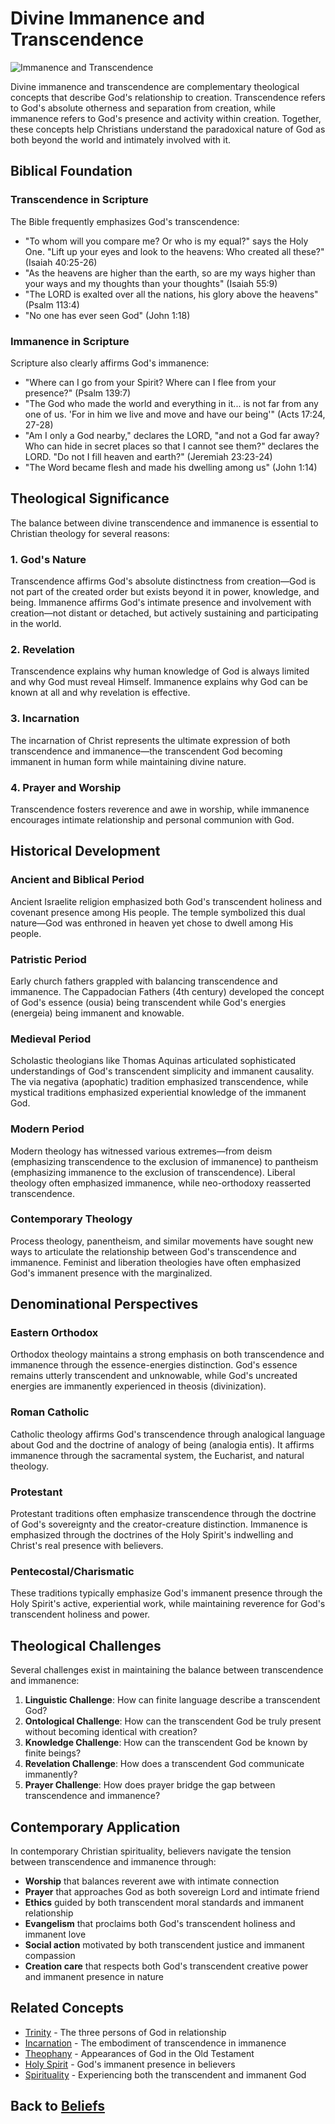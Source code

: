 # Divine Immanence and Transcendence

![Immanence and Transcendence](immanence_transcendence.jpg)

Divine immanence and transcendence are complementary theological concepts that describe God's relationship to creation. Transcendence refers to God's absolute otherness and separation from creation, while immanence refers to God's presence and activity within creation. Together, these concepts help Christians understand the paradoxical nature of God as both beyond the world and intimately involved with it.

## Biblical Foundation

### Transcendence in Scripture
The Bible frequently emphasizes God's transcendence:

- "To whom will you compare me? Or who is my equal?" says the Holy One. "Lift up your eyes and look to the heavens: Who created all these?" (Isaiah 40:25-26)
- "As the heavens are higher than the earth, so are my ways higher than your ways and my thoughts than your thoughts" (Isaiah 55:9)
- "The LORD is exalted over all the nations, his glory above the heavens" (Psalm 113:4)
- "No one has ever seen God" (John 1:18)

### Immanence in Scripture
Scripture also clearly affirms God's immanence:

- "Where can I go from your Spirit? Where can I flee from your presence?" (Psalm 139:7)
- "The God who made the world and everything in it... is not far from any one of us. 'For in him we live and move and have our being'" (Acts 17:24, 27-28)
- "Am I only a God nearby," declares the LORD, "and not a God far away? Who can hide in secret places so that I cannot see them?" declares the LORD. "Do not I fill heaven and earth?" (Jeremiah 23:23-24)
- "The Word became flesh and made his dwelling among us" (John 1:14)

## Theological Significance

The balance between divine transcendence and immanence is essential to Christian theology for several reasons:

### 1. God's Nature
Transcendence affirms God's absolute distinctness from creation—God is not part of the created order but exists beyond it in power, knowledge, and being. Immanence affirms God's intimate presence and involvement with creation—not distant or detached, but actively sustaining and participating in the world.

### 2. Revelation
Transcendence explains why human knowledge of God is always limited and why God must reveal Himself. Immanence explains why God can be known at all and why revelation is effective.

### 3. Incarnation
The incarnation of Christ represents the ultimate expression of both transcendence and immanence—the transcendent God becoming immanent in human form while maintaining divine nature.

### 4. Prayer and Worship
Transcendence fosters reverence and awe in worship, while immanence encourages intimate relationship and personal communion with God.

## Historical Development

### Ancient and Biblical Period
Ancient Israelite religion emphasized both God's transcendent holiness and covenant presence among His people. The temple symbolized this dual nature—God was enthroned in heaven yet chose to dwell among His people.

### Patristic Period
Early church fathers grappled with balancing transcendence and immanence. The Cappadocian Fathers (4th century) developed the concept of God's essence (ousia) being transcendent while God's energies (energeia) being immanent and knowable.

### Medieval Period
Scholastic theologians like Thomas Aquinas articulated sophisticated understandings of God's transcendent simplicity and immanent causality. The via negativa (apophatic) tradition emphasized transcendence, while mystical traditions emphasized experiential knowledge of the immanent God.

### Modern Period
Modern theology has witnessed various extremes—from deism (emphasizing transcendence to the exclusion of immanence) to pantheism (emphasizing immanence to the exclusion of transcendence). Liberal theology often emphasized immanence, while neo-orthodoxy reasserted transcendence.

### Contemporary Theology
Process theology, panentheism, and similar movements have sought new ways to articulate the relationship between God's transcendence and immanence. Feminist and liberation theologies have often emphasized God's immanent presence with the marginalized.

## Denominational Perspectives

### Eastern Orthodox
Orthodox theology maintains a strong emphasis on both transcendence and immanence through the essence-energies distinction. God's essence remains utterly transcendent and unknowable, while God's uncreated energies are immanently experienced in theosis (divinization).

### Roman Catholic
Catholic theology affirms God's transcendence through analogical language about God and the doctrine of analogy of being (analogia entis). It affirms immanence through the sacramental system, the Eucharist, and natural theology.

### Protestant
Protestant traditions often emphasize transcendence through the doctrine of God's sovereignty and the creator-creature distinction. Immanence is emphasized through the doctrines of the Holy Spirit's indwelling and Christ's real presence with believers.

### Pentecostal/Charismatic
These traditions typically emphasize God's immanent presence through the Holy Spirit's active, experiential work, while maintaining reverence for God's transcendent holiness and power.

## Theological Challenges

Several challenges exist in maintaining the balance between transcendence and immanence:

1. **Linguistic Challenge**: How can finite language describe a transcendent God?
2. **Ontological Challenge**: How can the transcendent God be truly present without becoming identical with creation?
3. **Knowledge Challenge**: How can the transcendent God be known by finite beings?
4. **Revelation Challenge**: How does a transcendent God communicate immanently?
5. **Prayer Challenge**: How does prayer bridge the gap between transcendence and immanence?

## Contemporary Application

In contemporary Christian spirituality, believers navigate the tension between transcendence and immanence through:

- **Worship** that balances reverent awe with intimate connection
- **Prayer** that approaches God as both sovereign Lord and intimate friend
- **Ethics** guided by both transcendent moral standards and immanent relationship
- **Evangelism** that proclaims both God's transcendent holiness and immanent love
- **Social action** motivated by both transcendent justice and immanent compassion
- **Creation care** that respects both God's transcendent creative power and immanent presence in nature

## Related Concepts

- [Trinity](trinity.md) - The three persons of God in relationship
- [Incarnation](incarnation.md) - The embodiment of transcendence in immanence
- [Theophany](theophany.md) - Appearances of God in the Old Testament
- [Holy Spirit](holy_spirit_person.md) - God's immanent presence in believers
- [Spirituality](spiritual_formation.md) - Experiencing both the transcendent and immanent God

## Back to [Beliefs](./README.md)
